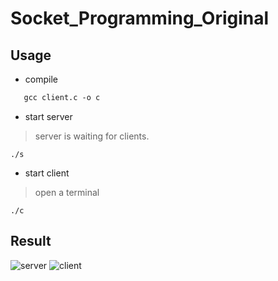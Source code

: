 # Socket_Programming_Original

## Usage
 - compile
 
 ```gcc server.c -o s
    gcc client.c -o c
 ```
 
 - start server
  > server is waiting for clients.
 
 ```./s```

 - start client
  > open a terminal

```./c```

## Result
![server](https://user-images.githubusercontent.com/61071600/131213082-cf39547b-94e1-4b9c-a116-066d5067381a.PNG)
![client](https://user-images.githubusercontent.com/61071600/131213097-e2419e6c-eea5-48ba-8062-a97fe466fe8f.PNG)
